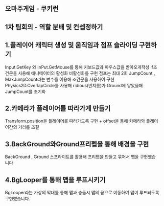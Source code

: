 오마주게임 - 쿠키런
-
1차 팀회의 - 역할 분배 및 컨셉정하기
-

1.플레이어 캐릭터 생성 및 움직임과 점프 슬라이딩 구현하기
-
Input.GetKey 와 InPut.GetMouse를 통해 키보드값과 마우스값을 받아오게작성
if조건문을 사용해 애니메이터의 활성화 비활성화를 구현
점프는 최대 2회 JumpCount , MaxJumpCount라는 변수를 이용해 조건문을 사용하여 구현
Physics2D.OverlapCircle를 사용해 ridious(반지름)가 Ground에 닿았을때 JumpCount를 초기화

2.카메라가 플레이어를 따라가게 만들기
-
Transform.position을 플레이어를 따라가도록 구현 + offset을 통해 카메라와 플레이어간의 거리를 조절

3.BackGround와Ground프리펩을 통해 배경을 구현
-
BackGround , Ground 스프라이트를 활용해 프리펩을 만들고 묶어서 맵을 구현했습니다

4.BgLooper를 통해 맵을 루프시키기
-
BgLooper라는 가상의 막대를 통해 맵과 충돌시 맵의 끝으로 이동하여 맵이 루프되도록 구현했습니다.
